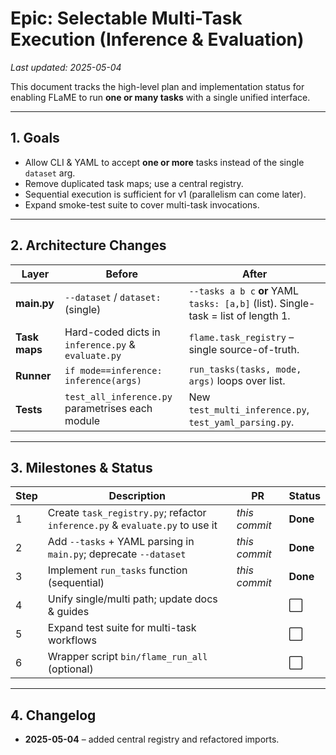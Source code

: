 # Epic: Selectable Multi-Task Execution (Inference & Evaluation)

_Last updated: 2025-05-04_

This document tracks the high-level plan and implementation status for enabling FLaME to run **one or many tasks** with a single unified interface.

---

## 1. Goals

* Allow CLI & YAML to accept **one or more** tasks instead of the single `dataset` arg.
* Remove duplicated task maps; use a central registry.
* Sequential execution is sufficient for v1 (parallelism can come later).
* Expand smoke-test suite to cover multi-task invocations.

---

## 2. Architecture Changes

| Layer               | Before                                                 | After                                                                                        |
| ------------------- | ------------------------------------------------------ | -------------------------------------------------------------------------------------------- |
| **main.py**   | `--dataset` / `dataset:` (single)                  | `--tasks a b c` **or** YAML `tasks: [a,b]` (list). Single-task = list of length 1. |
| **Task maps** | Hard-coded dicts in `inference.py` & `evaluate.py` | `flame.task_registry` – single source-of-truth.                                           |
| **Runner**    | `if mode==inference: inference(args)`                | `run_tasks(tasks, mode, args)` loops over list.                                            |
| **Tests**     | `test_all_inference.py` parametrises each module     | New `test_multi_inference.py`, `test_yaml_parsing.py`.                                   |

---

## 3. Milestones & Status

| Step | Description                                                                        | PR              | Status         |
| ---- | ---------------------------------------------------------------------------------- | --------------- | -------------- |
| 1    | Create `task_registry.py`; refactor `inference.py` & `evaluate.py` to use it | _this commit_ | **Done** |
| 2    | Add `--tasks` + YAML parsing in `main.py`; deprecate `--dataset`             | _this commit_ | **Done** |
| 3    | Implement `run_tasks` function (sequential)                                      | _this commit_ | **Done** |
| 4    | Unify single/multi path; update docs & guides                                      |                 | ⬜             |
| 5    | Expand test suite for multi-task workflows                                         |                 | ⬜             |
| 6    | Wrapper script `bin/flame_run_all` (optional)                                    |                 | ⬜             |

---

## 4. Changelog

* **2025-05-04** – added central registry and refactored imports.
